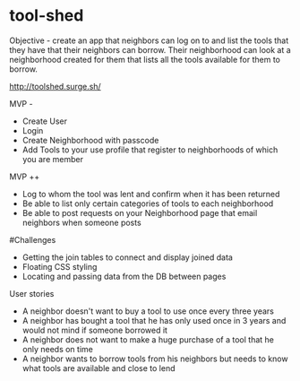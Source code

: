 # tool-shed

Objective - create an app that neighbors can log on to and list the tools that they have that their neighbors can borrow.  Their neighborhood can look at a neighborhood created for them that lists all the tools available for them to borrow.

http://toolshed.surge.sh/

MVP - 
* Create User
* Login 
* Create Neighborhood with passcode
* Add Tools to your use profile that register to neighborhoods of which you are member

MVP ++
* Log to whom the tool was lent and confirm when it has been returned
* Be able to list only certain categories of tools to each neighborhood
* Be able to post requests on your Neighborhood page that email neighbors when someone posts

#Challenges
* Getting the join tables to connect and display joined data
* Floating CSS styling
* Locating and passing data from the DB between pages

User stories
* A neighbor doesn't want to buy a tool to use once every three years
* A neighbor has bought a tool that he has only used once in 3 years and would not mind if someone borrowed it
* A neighbor does not want to make a huge purchase of a tool that he only needs on time
* A neighbor wants to borrow tools from his neighbors but needs to know what tools are available and close to lend
